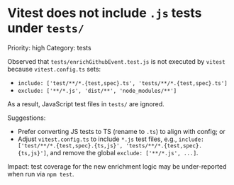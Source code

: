 # Vitest does not include `.js` tests under `tests/`

Priority: high
Category: tests

Observed that `tests/enrichGithubEvent.test.js` is not executed by `vitest` because `vitest.config.ts` sets:

- `include: ['test/**/*.{test,spec}.ts', 'tests/**/*.{test,spec}.ts']`
- `exclude: ['**/*.js', 'dist/**', 'node_modules/**']`

As a result, JavaScript test files in `tests/` are ignored.

Suggestions:

- Prefer converting JS tests to TS (rename to `.ts`) to align with config; or
- Adjust `vitest.config.ts` to include `*.js` test files, e.g., `include: ['test/**/*.{test,spec}.{ts,js}', 'tests/**/*.{test,spec}.{ts,js}']`, and remove the global `exclude: ['**/*.js', ...]`.

Impact: test coverage for the new enrichment logic may be under-reported when run via `npm test`.

